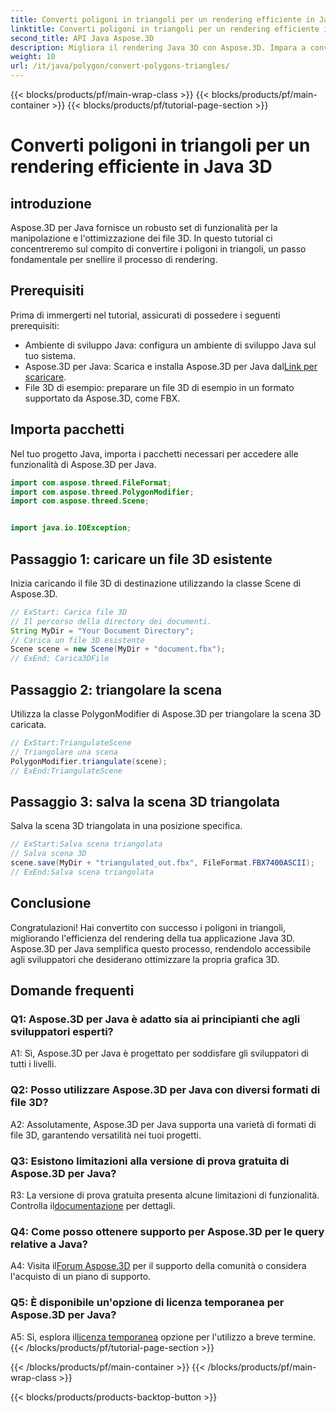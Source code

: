 ```yaml
---
title: Converti poligoni in triangoli per un rendering efficiente in Java 3D
linktitle: Converti poligoni in triangoli per un rendering efficiente in Java 3D
second_title: API Java Aspose.3D
description: Migliora il rendering Java 3D con Aspose.3D. Impara a convertire i poligoni in triangoli per prestazioni ottimali. Scaricalo ora per un'esperienza di sviluppo 3D senza interruzioni.
weight: 10
url: /it/java/polygon/convert-polygons-triangles/
---
```


{{< blocks/products/pf/main-wrap-class >}}
{{< blocks/products/pf/main-container >}}
{{< blocks/products/pf/tutorial-page-section >}}

# Converti poligoni in triangoli per un rendering efficiente in Java 3D

## introduzione

Aspose.3D per Java fornisce un robusto set di funzionalità per la manipolazione e l'ottimizzazione dei file 3D. In questo tutorial ci concentreremo sul compito di convertire i poligoni in triangoli, un passo fondamentale per snellire il processo di rendering.

## Prerequisiti

Prima di immergerti nel tutorial, assicurati di possedere i seguenti prerequisiti:

- Ambiente di sviluppo Java: configura un ambiente di sviluppo Java sul tuo sistema.
-  Aspose.3D per Java: Scarica e installa Aspose.3D per Java dal[Link per scaricare](https://releases.aspose.com/3d/java/).
- File 3D di esempio: preparare un file 3D di esempio in un formato supportato da Aspose.3D, come FBX.

## Importa pacchetti

Nel tuo progetto Java, importa i pacchetti necessari per accedere alle funzionalità di Aspose.3D per Java.

```java
import com.aspose.threed.FileFormat;
import com.aspose.threed.PolygonModifier;
import com.aspose.threed.Scene;


import java.io.IOException;
```

## Passaggio 1: caricare un file 3D esistente

Inizia caricando il file 3D di destinazione utilizzando la classe Scene di Aspose.3D.

```java
// ExStart: Carica file 3D
// Il percorso della directory dei documenti.
String MyDir = "Your Document Directory";
// Carica un file 3D esistente
Scene scene = new Scene(MyDir + "document.fbx");
// ExEnd: Carica3DFile
```

## Passaggio 2: triangolare la scena

Utilizza la classe PolygonModifier di Aspose.3D per triangolare la scena 3D caricata.

```java
// ExStart:TriangulateScene
// Triangolare una scena
PolygonModifier.triangulate(scene);
// ExEnd:TriangulateScene
```

## Passaggio 3: salva la scena 3D triangolata

Salva la scena 3D triangolata in una posizione specifica.

```java
// ExStart:Salva scena triangolata
// Salva scena 3D
scene.save(MyDir + "triangulated_out.fbx", FileFormat.FBX7400ASCII);
// ExEnd:Salva scena triangolata
```

## Conclusione

Congratulazioni! Hai convertito con successo i poligoni in triangoli, migliorando l'efficienza del rendering della tua applicazione Java 3D. Aspose.3D per Java semplifica questo processo, rendendolo accessibile agli sviluppatori che desiderano ottimizzare la propria grafica 3D.

## Domande frequenti

### Q1: Aspose.3D per Java è adatto sia ai principianti che agli sviluppatori esperti?

A1: Sì, Aspose.3D per Java è progettato per soddisfare gli sviluppatori di tutti i livelli.

### Q2: Posso utilizzare Aspose.3D per Java con diversi formati di file 3D?

A2: Assolutamente, Aspose.3D per Java supporta una varietà di formati di file 3D, garantendo versatilità nei tuoi progetti.

### Q3: Esistono limitazioni alla versione di prova gratuita di Aspose.3D per Java?

R3: La versione di prova gratuita presenta alcune limitazioni di funzionalità. Controlla il[documentazione](https://reference.aspose.com/3d/java/) per dettagli.

### Q4: Come posso ottenere supporto per Aspose.3D per le query relative a Java?

 A4: Visita il[Forum Aspose.3D](https://forum.aspose.com/c/3d/18) per il supporto della comunità o considera l'acquisto di un piano di supporto.

### Q5: È disponibile un'opzione di licenza temporanea per Aspose.3D per Java?

 A5: Sì, esplora il[licenza temporanea](https://purchase.aspose.com/temporary-license/) opzione per l'utilizzo a breve termine.
{{< /blocks/products/pf/tutorial-page-section >}}

{{< /blocks/products/pf/main-container >}}
{{< /blocks/products/pf/main-wrap-class >}}

{{< blocks/products/products-backtop-button >}}
